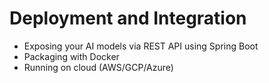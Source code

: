 # Deployment and Integration

* Exposing your AI models via REST API using Spring Boot
* Packaging with Docker
* Running on cloud (AWS/GCP/Azure)
